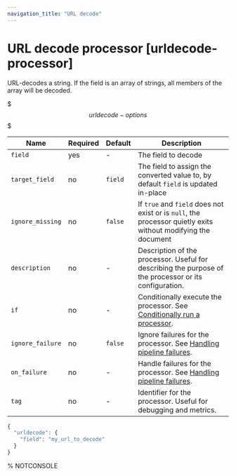 ```yaml
---
navigation_title: "URL decode"
---
```


# URL decode processor [urldecode-processor]


URL-decodes a string. If the field is an array of strings, all members of the array will be decoded.

$$$urldecode-options$$$

| Name | Required | Default | Description |
| --- | --- | --- | --- |
| `field` | yes | - | The field to decode |
| `target_field` | no | `field` | The field to assign the converted value to, by default `field` is updated in-place |
| `ignore_missing` | no | `false` | If `true` and `field` does not exist or is `null`, the processor quietly exits without modifying the document |
| `description` | no | - | Description of the processor. Useful for describing the purpose of the processor or its configuration. |
| `if` | no | - | Conditionally execute the processor. See [Conditionally run a processor](ingest.md#conditionally-run-processor). |
| `ignore_failure` | no | `false` | Ignore failures for the processor. See [Handling pipeline failures](ingest.md#handling-pipeline-failures). |
| `on_failure` | no | - | Handle failures for the processor. See [Handling pipeline failures](ingest.md#handling-pipeline-failures). |
| `tag` | no | - | Identifier for the processor. Useful for debugging and metrics. |

```js
{
  "urldecode": {
    "field": "my_url_to_decode"
  }
}
```

%  NOTCONSOLE

